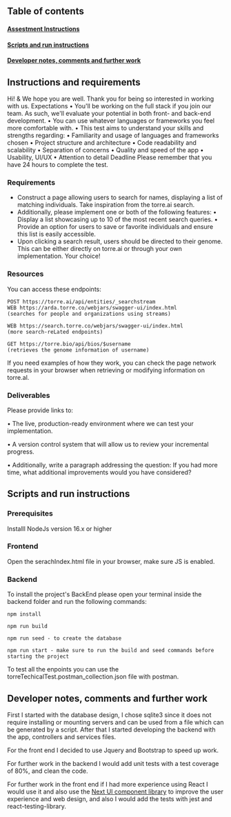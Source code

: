 ## Table of contents

#### [Assestment Instructions](#instructions)

#### [Scripts and run instructions](#scriptsAndRunInstructions)

#### [Developer notes, comments and further work](#developerComments)

<a name="instructions"></a>

## Instructions and requirements

Hi! & We hope you are well. Thank you for being so interested in working with us.
Expectations
• You'll be working on the full stack if you join our team. As such, we'll evaluate your potential in
both front- and back-end development.
• You can use whatever languages or frameworks you feel more comfortable with.
• This test aims to understand your skills and strengths regarding:
• Familiarity and usage of languages and frameworks chosen
• Project structure and architecture
• Code readability and scalability
• Separation of concerns
• Quality and speed of the app
• Usability, UI/UX
• Attention to detail
Deadline
Please remember that you have 24 hours to complete the test.

### Requirements

- Construct a page allowing users to search for names, displaying a list of matching
individuals. Take inspiration from the torre.ai search.
- Additionally, please implement one or both of the following features:
• Display a list showcasing up to 10 of the most recent search queries.
• Provide an option for users to save or favorite individuals and ensure this list is easily
accessible.
- Upon clicking a search result, users should be directed to their genome. This can be either
directly on torre.ai or through your own implementation. Your choice!

### Resources

You can access these endpoints:

    POST https://torre.ai/api/entities/_searchstream
    WEB https://arda.torre.co/webjars/swagger-ui/index.html
    (searches for people and organizations using streams)

    WEB https://search.torre.co/webjars/swagger-ui/index.html
    (more search-reLated endpoints)

    GET https://torre.bio/api/bios/$username
    (retrieves the genome information of username)

If you need examples of how they work, you can check the page network requests in your
browser when retrieving or modifying information on torre.al.

### Deliverables

Please provide links to:

• The live, production-ready environment where we can test your implementation.

• A version control system that will allow us to review your incremental progress.

• Additionally, write a paragraph addressing the question:
If you had more time, what additional improvements would you have considered?

<a name="scriptsAndRunInstructions"></a>

## Scripts and run instructions

### Prerequisites

Installl NodeJs version 16.x or higher

### Frontend

Open the serachIndex.html file in your browser, make sure JS is enabled.

### Backend

To install the project's BackEnd please open your terminal inside the backend folder and run the following commands:

    npm install
    
    npm run build
    
    npm run seed - to create the database
    
    npm run start - make sure to run the build and seed commands before starting the project

To test all the enpoints you can use the torreTechicalTest.postman_collection.json file with postman.

<a name="developerComments"></a>

## Developer notes, comments and further work

First I started with the database design, I chose sqlite3 since it does not require installing or mounting servers and can be used from a file which can be generated by a script. After that I started developing the backend with the app, controllers and services files.

For the front end I decided to use Jquery and Bootstrap to speed up work.

For further work in the backend I would add unit tests with a test coverage of 80%, and clean the code.

For further work in the front end  if I had more experience using React I would use it and also use the [Next UI component library](https://nextui.org/docs/guide/installation) to improve the user experience and web design, and also I would add the tests with jest and react-testing-library.
